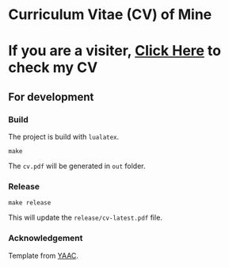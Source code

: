 # Curriculum Vitae (CV) of Mine

# If you are a visiter, [Click Here](https://github.com/Troublor/curriculum-vitae/blob/gh-pages/cv.pdf) to check my CV

## For development

### Build

The project is build with `lualatex`.
```
make
```
The `cv.pdf` will be generated in `out` folder.

### Release

```
make release
```
This will update the `release/cv-latest.pdf` file.

### Acknowledgement

Template from [YAAC](https://github.com/darwiin/yaac-another-awesome-cv).
